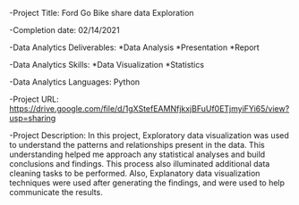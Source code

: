 -Project Title: Ford Go Bike share data Exploration

-Completion date: 02/14/2021

-Data Analytics Deliverables:
 *Data Analysis
 *Presentation
 *Report

-Data Analytics Skills:
*Data Visualization
*Statistics

-Data Analytics Languages: Python

-Project URL: https://drive.google.com/file/d/1gXStefEAMNfjkxjBFuUf0ETjmyiFYi65/view?usp=sharing

-Project Description:
In this project, Exploratory data visualization was used to understand the patterns and relationships present in the data. This understanding helped me approach any statistical analyses and build conclusions and findings. This process also illuminated additional data cleaning tasks to be performed. Also, Explanatory data visualization techniques were used after generating the findings, and were used to help communicate the results.




